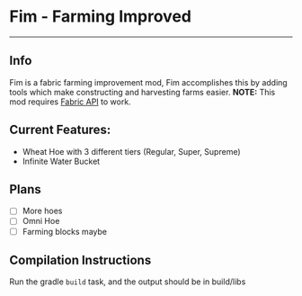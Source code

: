 # Fim - Farming Improved
---
## Info
Fim is a fabric farming improvement mod, Fim accomplishes this by adding tools which make constructing and harvesting farms easier.
**NOTE:** This mod requires [Fabric API](https://www.curseforge.com/minecraft/mc-mods/fabric-api)  to work.

## Current Features:
- Wheat Hoe with 3 different tiers (Regular, Super, Supreme)
- Infinite Water Bucket

## Plans
- [ ] More hoes
- [ ] Omni Hoe
- [ ] Farming blocks maybe

## Compilation Instructions
Run the gradle `build` task, and the output should be in build/libs
